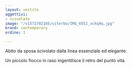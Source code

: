 ```yaml
---
layout: vestito
aggettivi:
- scivolato
image: "/v1572702165/viterbo/IMG_6552_xckq9q.jpg"
brand: contemporary
ordine: 1

---
```

Abito da sposa scivolato dalla linea essenziale ed elegante.

Un piccolo fiocco in raso ingentilisce il retro del punto vita.